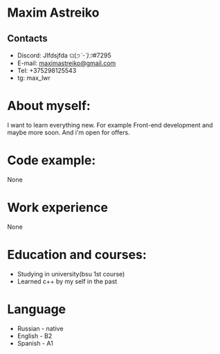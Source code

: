 # Maxim Astreiko

## Contacts
* Discord: JIfdsjfda ଘ(੭*ˊᵕˋ)੭*#7295
* E-mail: maximastreiko@gmail.com
* Tel: +375298125543
* tg: max_lwr


# About myself:
  I want to learn everything new. For example Front-end development and maybe more soon. And i'm open for offers.
  
# Code example: 
  None

# Work experience 
   None

# Education and courses:
  * Studying in university(bsu 1st course) 
  * Learned c++ by my self in the past

# Language
* Russian - native 
* English - B2
* Spanish - A1

